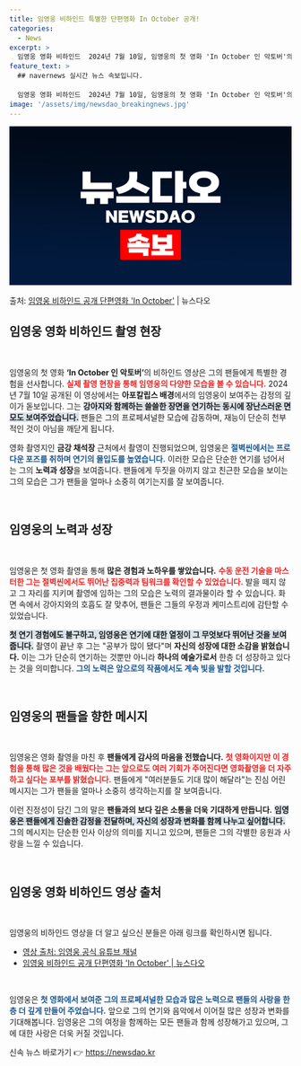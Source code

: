 ```yaml
---
title: 임영웅 비하인드 특별한 단편영화 In October 공개!
categories:
  - News
excerpt: >
  임영웅 영화 비하인드  2024년 7월 10일, 임영웅의 첫 영화 'In October 인 악토버'의 비하인…
feature_text: >
  ## navernews 실시간 뉴스 속보입니다.

  임영웅 영화 비하인드  2024년 7월 10일, 임영웅의 첫 영화 'In October 인 악토버'의 비하인…
image: '/assets/img/newsdao_breakingnews.jpg'
---
```


![뉴스다오 속보](/assets/img/newsdao_breakingnews.jpg)

<p>출처: <a href="https://newsdao.kr/4777" rel="dofollow">임영웅 비하인드 공개 단편영화 'In October'</a> | 뉴스다오</p>

<h2 data-ke-size="size26">임영웅 영화 비하인드 촬영 현장</h2>

<p data-ke-size="size16">&nbsp;</p>

임영웅의 첫 영화 <b>‘In October 인 악토버’</b>의 비하인드 영상은 그의 팬들에게 특별한 경험을 선사합니다. <b><span style="color: #ee2323;">실제 촬영 현장을 통해 임영웅의 다양한 모습을 볼 수 있습니다.</span></b> 2024년 7월 10일 공개된 이 영상에서는 <b>아포칼립스 배경</b>에서의 임영웅이 보여주는 감정의 깊이가 돋보입니다. 그는 <b><span style="background-color: #21538527;">강아지와 함께하는 쓸쓸한 장면을 연기하는 동시에 장난스러운 면모도 보여주었습니다.</span></b> 팬들은 그의 프로페셔널한 모습에 감동하며, 재능이 단순히 천부적인 것이 아님을 깨닫게 됩니다. 

영화 촬영지인 <b>금강 채석장</b> 근처에서 촬영이 진행되었으며, 임영웅은 <b><span style="color: #1a5490;">절벽씬에서는 프로다운 포즈를 취하며 연기의 몰입도를 높였습니다.</span></b> 이러한 모습은 단순한 연기를 넘어서는 그의 <b>노력과 성장</b>을 보여줍니다. 팬들에게 두짓을 아끼지 않고 친근한 모습을 보이는 그의 모습은 그가 팬들을 얼마나 소중히 여기는지를 잘 보여줍니다.

<p data-ke-size="size16">&nbsp;</p>

<h2 data-ke-size="size26">임영웅의 노력과 성장</h2>

<p data-ke-size="size16">&nbsp;</p>

임영웅은 첫 영화 촬영을 통해 <b>많은 경험과 노하우를 쌓았습니다.</b> <b><span style="color: #ee2323;">수동 운전 기술을 마스터한 그는 절벽씬에서도 뛰어난 집중력과 팀워크를 확인할 수 있었습니다.</span></b> 발을 떼지 않고 그 자리를 지키며 촬영에 임하는 그의 모습은 노력의 결과물이라 할 수 있습니다. 화면 속에서 강아지와의 호흡도 잘 맞추어, 팬들은 그들의 우정과 케미스트리에 감탄할 수 있었습니다.  

<b><span style="background-color: #21538527;">첫 연기 경험에도 불구하고, 임영웅은 연기에 대한 열정이 그 무엇보다 뛰어난 것을 보여줍니다.</span></b> 촬영이 끝난 후 그는 "공부가 많이 됐다"며 <b>자신의 성장에 대한 소감을 밝혔습니다.</b> 이는 그가 단순히 연기하는 것뿐만 아니라 <b>하나의 예술가로서</b> 한층 더 성장하고 있다는 것을 의미합니다. <b><span style="color: #1a5490;">그의 노력은 앞으로의 작품에서도 계속 빛을 발할 것입니다.</span></b>

<p data-ke-size="size16">&nbsp;</p>

<h2 data-ke-size="size26">임영웅의 팬들을 향한 메시지</h2>

<p data-ke-size="size16">&nbsp;</p>

임영웅은 영화 촬영을 마친 후 <b>팬들에게 감사의 마음을 전했습니다.</b> <b><span style="color: #ee2323;">첫 영화이지만 이 경험을 통해 많은 것을 배웠다는 그는 앞으로도 여러 기회가 주어진다면 영화촬영을 더 자주 하고 싶다는 포부를 밝혔습니다.</span></b> 팬들에게 "여러분들도 기대 많이 해달라"는 진심 어린 메시지는 그가 팬들을 얼마나 소중히 생각하는지를 잘 보여줍니다. 

이런 진정성이 담긴 그의 말은 <b>팬들과의 보다 깊은 소통을 더욱 기대하게 만듭니다.</b> <b><span style="background-color: #21538527;">임영웅은 팬들에게 진솔한 감정을 전달하며, 자신의 성장과 변화를 함께 나누고 싶어합니다.</span></b> 그의 메시지는 단순한 인사 이상의 의미를 지니고 있으며, 팬들은 그의 각별한 응원과 사랑을 느낄 수 있습니다.

<p data-ke-size="size16">&nbsp;</p>

<h2 data-ke-size="size26">임영웅 영화 비하인드 영상 출처</h2>

<p data-ke-size="size16">&nbsp;</p>

임영웅의 비하인드 영상을 더 알고 싶으신 분들은 아래 링크를 확인하시면 됩니다. 

<ul>
    <li><a href="https://youtu.be/psSztkBVME8">영상 출처: 임영웅 공식 유튜브 채널</a></li>
    <li><a href="https://newsdao.kr/4777">임영웅 비하인드 공개 단편영화 'In October' | 뉴스다오</a></li>
</ul>

<p data-ke-size="size16">&nbsp;</p>

임영웅은 <b><span style="color: #1a5490;">첫 영화에서 보여준 그의 프로페셔널한 모습과 많은 노력으로 팬들의 사랑을 한층 더 깊게 만들어 주었습니다.</span></b> 앞으로 그의 연기와 음악에서 이어질 많은 성장과 변화를 기대해봅니다. 임영웅은 그의 여정을 함께하는 모든 팬들과 함께 성장해가고 있으며, 그에 대한 사랑은 더욱 커질 것입니다.  

신속 뉴스 바로가기 👉 <a href="https://newsdao.kr" rel="dofollow">https://newsdao.kr</a>


